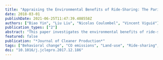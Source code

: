 ```yaml
---
title: "Appraising the Environmental Benefits of Ride-Sharing: The Paris Region Case Study"
date: 2018-03-01
publishDate: 2021-06-25T11:47:39.408558Z
authors: ["Biao Yin", "Liu Liu", "Nicolas Coulombel", "Vincent Viguié"]
publication_types: ["2"]
abstract: "This paper investigates the environmental benefits of ride-sharing through its CO2 emission mitigation potential. Ride-sharing is expected to substantially decrease CO2 emissions by raising vehicle occupancy, thus mechanically reducing the number of vehicles on the road. Yet, as ride-sharing entails both a decrease in travel (monetary) costs and in travel times (inasmuch as it reduces road congestion), it is likely to make the car more attractive ultimately. This could result in mode switching in the short run (as travelers forsake public transport or active modes for car), as well as in longer distances travelled in the medium run. In the long run, people could even take advantage of the easier travel conditions to relocate further within the metropolitan area. To account for these rebound effects, we develop an integrated land-use transport model. This intends to capture the effects of ride-sharing on the whole household decision process regarding transport and residential location. The model is applied to the Paris region, with several ride-sharing scenarios for year 2030. While ride-sharing does indeed strongly reduce CO2 emissions, we find substantial rebound mechanisms. In contrast to the (naïve) expectation that raising vehicle occupancy by 50% would reduce CO2 emissions by 33%, the various rebound effects end up dividing the CO2 emission savings by a factor ranging from 2 to 3 depending on the day period considered (i.e. the morning or evening peak period). The rebound mechanisms - the mode switching, distance and relocation effects - should therefore be heeded. Some policy recommendations are provided to develop ride-sharing while curbing these unintended effects."
featured: false
publication: "*Journal of Cleaner Production*"
tags: ["Behavioral change", "CO emissions", "Land-use", "Ride-sharing", "Transport"]
doi: "10.1016/j.jclepro.2017.12.186"
---
```



